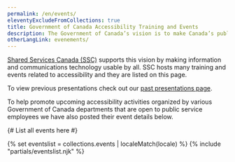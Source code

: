 ```yaml
---
permalink: /en/events/
eleventyExcludeFromCollections: true
title: Government of Canada Accessibility Training and Events
description: The Government of Canada’s vision is to make Canada’s public service the most accessible and inclusive in the world.
otherLangLink: evenements/
---
```

[Shared Services Canada (SSC)](https://www.canada.ca/en/shared-services.html) supports this vision by making information and communications technology usable by all. SSC hosts many training and events related to accessibility and they are listed on this page.

To view previous presentations check out our [past presentations page](https://www.gcpedia.gc.ca/wiki/Past_Presentations_%E2%80%93_SSC%E2%80%99s_Accessibility_Training_and_Events_/_Pr%C3%A9sentations_pass%C3%A9es_-_Formation_et_%C3%A9v%C3%A9nements_sur_l%27accessibilit%C3%A9_de_SPC).

To help promote upcoming accessibility activities organized by various Government of Canada departments that are open to public service employees we have also posted their event details below.

{# List all events here #}

{% set eventslist = collections.events | localeMatch(locale) %}
{% include "partials/eventslist.njk" %}
